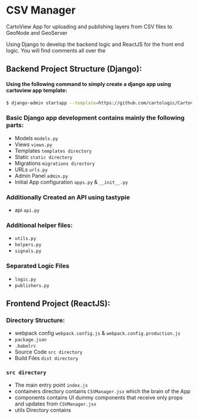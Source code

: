 # CSV Manager
CartoView App for uploading and publishing layers from CSV files to GeoNode and GeoServer

Using Django to develop the backend logic and ReactJS for the front end logic.
You will find comments all over the 

## Backend Project Structure (Django):

#### Using the following command to simply create a django app using cartoview app template:

```sh
$ django-admin startapp --template=https://github.com/cartologic/Cartoview-app-template/archive/master.zip <your_App_name>
```

### Basic Django app development contains mainly the following parts:
-   Models `models.py`
-   Views `views.py`
-   Templates `templates directory`
-   Static `static directory` 
-   Migrations `migrations directory` 
-   URLs `urls.py`
-   Admin Panel `admin.py`
-   Initial App configuration `apps.py` & `__init__.py`

### Additionally Created an API using tastypie
-   api `api.py`

### Additional helper files:
-   `utils.py`
-   `helpers.py`
-   `signals.py`

### Separated Logic Files
-   `logic.py`
-   `publishers.py`

## Frontend Project (ReactJS):
### Directory Structure:
-   webpack config `webpack.config.js` & `webpack.config.production.js`
-   `package.json`
-   `.babelrc` 
-   Source Code `src directory`
-   Build Files `dist directory`

### `src directory`
-   The main entry point `index.js`
-   containers directory contains `CSVManager.jsx` which the brain of the App
-   components contains UI dummy components that receive only props and updates from `CSVManager.jsx`
-   utils Directory contains 